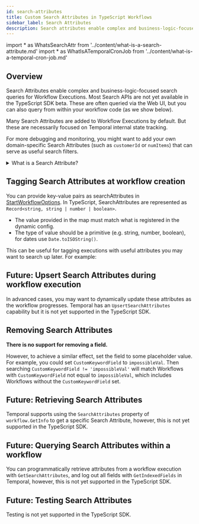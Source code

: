 ```yaml
---
id: search-attributes
title: Custom Search Attributes in TypeScript Workflows
sidebar_label: Search Attributes
description: Search attributes enable complex and business-logic-focused search queries for Workflow Executions. Most Search APIs are not yet available in the TypeScript SDK beta.
---
```


<!-- prettier-ignore -->
import * as WhatsSearchAttr from '../content/what-is-a-search-attribute.md'
import * as WhatIsATemporalCronJob from '../content/what-is-a-temporal-cron-job.md'

## Overview

Search Attributes enable complex and business-logic-focused search queries for Workflow Executions.
Most Search APIs are not yet available in the TypeScript SDK beta.
These are often queried via the Web UI, but you can also query from within your workflow code (as we show below).

Many <preview page={WhatsSearchAttr}>Search Attributes</preview> are added to Workflow Executions by default.
But these are necessarily focused on Temporal internal state tracking.

For more debugging and monitoring, you might want to add your own domain-specific Search Attributes (such as `customerId` or `numItems`) that can serve as useful search filters.

<details>
<summary>What is a Search Attribute?
</summary>

<WhatsSearchAttr.default />

</details>

## Tagging Search Attributes at workflow creation

You can provide key-value pairs as searchAttributes in [StartWorkflowOptions](https://typescript.temporal.io/api/interfaces/client.WorkflowOptions#searchattributes).
In TypeScript, SearchAttributes are represented as `Record<string, string | number | boolean>`.

- The value provided in the map must match what is registered in the dynamic config.
- The type of value should be a primitive (e.g. string, number, boolean), for dates use `Date.toISOString()`.

This can be useful for tagging executions with useful attributes you may want to search up later. For example:

<!--SNIPSTART typescript-search-attributes-at-creation-->
<!--SNIPEND-->

## Future: Upsert Search Attributes during workflow execution

In advanced cases, you may want to dynamically update these attributes as the workflow progresses.
Temporal has an `UpsertSearchAttributes` capability but it is not yet supported in the TypeScript SDK.

## Removing Search Attributes

**There is no support for removing a field.**

However, to achieve a similar effect, set the field to some placeholder value.
For example, you could set `CustomKeywordField` to `impossibleVal`.
Then searching `CustomKeywordField != 'impossibleVal'` will match Workflows with `CustomKeywordField` not equal to `impossibleVal`, which includes Workflows without the `CustomKeywordField` set.

## Future: Retrieving Search Attributes

Temporal supports using the `SearchAttributes` property of `workflow.GetInfo` to get a specific Search Attribute, however, this is not yet supported in the TypeScript SDK.

## Future: Querying Search Attributes within a workflow

You can programmatically retrieve attributes from a workflow execution with `GetSearchAttributes`, and log out all fields with `GetIndexedFields` in Temporal, however, this is not yet supported in the TypeScript SDK.

## Future: Testing Search Attributes

Testing is not yet supported in the TypeScript SDK.
